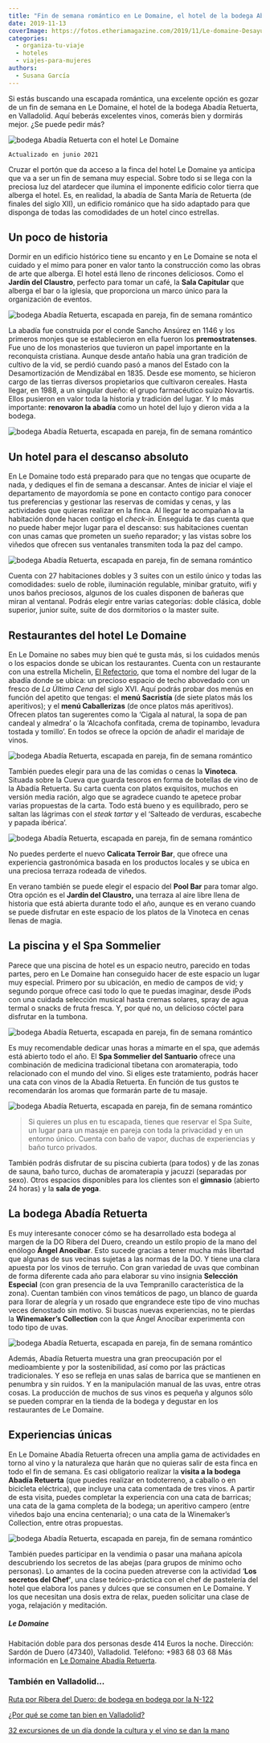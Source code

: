 ```yaml
---
title: "Fin de semana romántico en Le Domaine, el hotel de la bodega Abadía Retuerta"
date: 2019-11-13
coverImage: https://fotos.etheriamagazine.com/2019/11/Le-domaine-Desayuno-Jardín-del-Claustro.jpg
categories: 
  - organiza-tu-viaje
  - hoteles
  - viajes-para-mujeres
authors: 
  - Susana García
---
```


Si estás buscando una escapada romántica, una excelente opción es gozar de un fin de semana en Le Domaine, el hotel de la bodega Abadía Retuerta, en Valladolid. Aquí beberás excelentes vinos, comerás bien y dormirás mejor. ¿Se puede pedir más?

![bodega Abadía Retuerta con el hotel Le Domaine](https://fotos.etheriamagazine.com/2019/11/Le-Domaine-vinedos-900x600.jpg "Hotel Le Domaine y sus viñedos. © SG")

```
Actualizado en junio 2021
```

Cruzar el portón que da acceso a la finca del hotel Le Domaine ya anticipa que va a ser 
un fin de semana muy especial. Sobre todo si se llega con la preciosa luz del atardecer 
que ilumina el imponente edificio color tierra que alberga el hotel. Es, en realidad, la 
abadía de Santa María de Retuerta (de finales del siglo XII), un edificio románico que 
ha sido adaptado para que disponga de todas las comodidades de un hotel cinco estrellas. 

## Un poco de historia

Dormir en un edificio histórico tiene su encanto y en Le Domaine se nota el cuidado y el 
mimo para poner en valor tanto la construcción como las obras de arte que alberga. El 
hotel está lleno de rincones deliciosos. Como el **Jardín del Claustro**, perfecto para 
tomar un café, la **Sala Capitular** que alberga el bar o la iglesia, que proporciona un 
marco único para la organización de eventos. 

![bodega Abadía Retuerta, escapada en pareja, fin de semana romántico](https://fotos.etheriamagazine.com/2019/11/Le-domaine-Desayuno-Jardín-del-Claustro-900x675.jpg "Desayuno en el Jardín del Claustro. © Le Domaine Abadía Retuerta")

La abadía fue construida por el conde Sancho Ansúrez en 1146 y los primeros monjes que 
se establecieron en ella fueron los **premostratenses**. Fue uno de los monasterios que 
tuvieron un papel importante en la reconquista cristiana. Aunque desde antaño había una 
gran tradición de cultivo de la vid, se perdió cuando pasó a manos del Estado con la 
Desamortización de Mendizábal en 1835. Desde ese momento, se hicieron cargo de las 
tierras diversos propietarios que cultivaron cereales. Hasta llegar, en 1988, a un 
singular dueño: el grupo farmacéutico suizo Novartis. Ellos pusieron en valor toda la 
historia y tradición del lugar. Y lo más importante: **renovaron la abadía** como un 
hotel del lujo y dieron vida a la bodega. 

![bodega Abadía Retuerta, escapada en pareja, fin de semana romántico](https://fotos.etheriamagazine.com/2019/11/Le-Domaine-sala-900x600.jpg "En la sala Capitular de la abadía se encuentra el bar del hotel. © SG")

## Un hotel para el descanso absoluto

En Le Domaine todo está preparado para que no tengas que ocuparte de nada, y dediques el 
fin de semana a descansar. Antes de iniciar el viaje el departamento de mayordomía se 
pone en contacto contigo para conocer tus preferencias y gestionar las reservas de 
comidas y cenas, y las actividades que quieras realizar en la finca. Al llegar te 
acompañan a la habitación donde hacen contigo el _check-in._ Enseguida te das cuenta que 
no puede haber mejor lugar para el descanso: sus habitaciones cuentan con unas camas que 
prometen un sueño reparador; y las vistas sobre los viñedos que ofrecen sus ventanales 
transmiten toda la paz del campo. 

![bodega Abadía Retuerta, escapada en pareja, fin de semana romántico](https://fotos.etheriamagazine.com/2019/11/Le-Domaine-habitacion-900x675.jpg "Junior Suite de © Le Domaine Abadía Retuerta.")

Cuenta con 27 habitaciones dobles y 3 suites con un estilo único y todas las 
comodidades: suelo de roble, iluminación regulable, minibar gratuito, wifi y unos baños 
preciosos, algunos de los cuales disponen de bañeras que miran al ventanal. Podrás 
elegir entre varias categorías: doble clásica, doble superior, junior suite, suite de 
dos dormitorios o la master suite. 

## Restaurantes del hotel Le Domaine

En Le Domaine no sabes muy bien qué te gusta más, si los cuidados menús o los espacios 
donde se ubican los restaurantes. Cuenta con un restaurante con una estrella Michelin, [El 
Refectorio](https://www.abadia-retuerta.com/restaurantes/refectorio/), que toma el 
nombre del lugar de la abadía donde se ubica: un precioso espacio de techo abovedado con 
un fresco de _La Última Cena_ del siglo XVI. Aquí podrás probar dos menús en función del 
apetito que tengas: el **menú Sacristía** (de siete platos más los aperitivos); y el 
**menú Caballerizas** (de once platos más aperitivos). Ofrecen platos tan sugerentes 
como la ‘Cigala al natural, la sopa de pan candeal y almedra’ o la ‘Alcachofa confitada, 
crema de topinambo, levadura tostada y tomillo’. En todos se ofrece la opción de añadir 
el maridaje de vinos. 

![bodega Abadía Retuerta, escapada en pareja, fin de semana romántico](https://fotos.etheriamagazine.com/2019/11/Le-domaine-Refectorio-900x599.jpg "Sala del restaurante El Refectorio. © Le Domaine Abadía Retuerta.")

También puedes elegir para una de las comidas o cenas la **Vinoteca**. Situada sobre la 
Cueva que guarda tesoros en forma de botellas de vino de la Abadía Retuerta. Su carta 
cuenta con platos exquisitos, muchos en versión media ración, algo que se agradece 
cuando te apetece probar varias propuestas de la carta. Todo está bueno y es 
equilibrado, pero se saltan las lágrimas con el _steak tartar_ y el ‘Salteado de 
verduras, escabeche y papada ibérica’. 

![bodega Abadía Retuerta, escapada en pareja, fin de semana romántico](https://fotos.etheriamagazine.com/2019/11/Le-Domaine-Vinoteca-Steak-tartar-900x600.jpg "Steak tartar de la Vinoteca. © Le Domaine Abadía Retuerta.")

No puedes perderte el nuevo **Calicata Terroir Bar**, que ofrece una experiencia 
gastronómica basada en los productos locales y se ubica en una preciosa terraza rodeada 
de viñedos. 

En verano también se puede elegir el espacio del **Pool Bar** para tomar algo. Otra 
opción es el **Jardín del Claustro,** una terraza al aire libre llena de historia que 
está abierta durante todo el año, aunque es en verano cuando se puede disfrutar en este 
espacio de los platos de la Vinoteca en cenas llenas de magia. 

## La piscina y el Spa Sommelier

Parece que una piscina de hotel es un espacio neutro, parecido en todas partes, pero en 
Le Domaine han conseguido hacer de este espacio un lugar muy especial. Primero por su 
ubicación, en medio de campos de vid; y segundo porque ofrece casi todo lo que te puedas 
imaginar, desde iPods con una cuidada selección musical hasta cremas solares, spray de 
agua termal o snacks de fruta fresca. Y, por qué no, un delicioso cóctel para disfrutar 
en la tumbona. 

![bodega Abadía Retuerta, escapada en pareja, fin de semana romántico](https://fotos.etheriamagazine.com/2019/11/Le-Domaine-piscina-900x600.jpg "Piscina del hotel Le Domaine. © SG")

Es muy recomendable dedicar unas horas a mimarte en el spa, que además está abierto todo 
el año. El **Spa Sommelier del Santuario** ofrece una combinación de medicina 
tradicional tibetana con aromaterapia, todo relacionado con el mundo del vino. Si eliges 
este tratamiento, podrás hacer una cata con vinos de la Abadía Retuerta. En función de 
tus gustos te recomendarán los aromas que formarán parte de tu masaje. 

![bodega Abadía Retuerta, escapada en pareja, fin de semana romántico](https://fotos.etheriamagazine.com/2019/11/Santuario-LeDomaine-900x399.jpg "Cata en el Spa Sommelier y la sala Spa Suite. © Le Domaine Abadía Retuerta")

> Si quieres un plus en tu escapada, tienes que reservar el Spa Suite, un lugar para un 
> masaje en pareja con toda la privacidad y en un entorno único. Cuenta con baño de vapor, 
> duchas de experiencias y baño turco privados. 

También podrás disfrutar de su piscina cubierta (para todos) y de las zonas de sauna, 
baño turco, duchas de aromaterapia y jacuzzi (separadas por sexo). Otros espacios 
disponibles para los clientes son el **gimnasio** (abierto 24 horas) y la **sala de 
yoga**. 

## La bodega Abadía Retuerta

Es muy interesante conocer cómo se ha desarrollado esta bodega al margen de la DO Ribera 
del Duero, creando un estilo propio de la mano del enólogo **Ángel Anocibar**. Esto 
sucede gracias a tener mucha más libertad que algunas de sus vecinas sujetas a las 
normas de la DO. Y tiene una clara apuesta por los vinos de terruño. Con gran variedad 
de uvas que combinan de forma diferente cada año para elaborar su vino insignia 
**Selección Especial** (con gran presencia de la uva Tempranillo característica de la 
zona). Cuentan también con vinos temáticos de pago, un blanco de guarda para llorar de 
alegría y un rosado que engrandece este tipo de vino muchas veces denostado sin motivo. 
Si buscas nuevas experiencias, no te pierdas la **Winemaker’s Collection** con la que 
Ángel Anocibar experimenta con todo tipo de uvas. 

![bodega Abadía Retuerta, escapada en pareja, fin de semana romántico](https://fotos.etheriamagazine.com/2019/11/Le-domaine-bodega-Abadia-Retuerta-900x650.jpg "Bodega Abadía Retuerta y botella de gran formato de su vino Selección Especial. © SG")

Además, Abadía Retuerta muestra una gran preocupación por el medioambiente y por la 
sostenibilidad, así como por las prácticas tradicionales. Y eso se refleja en unas salas 
de barrica que se mantienen en penumbra y sin ruidos. Y en la manipulación manual de las 
uvas, entre otras cosas. La producción de muchos de sus vinos es pequeña y algunos sólo 
se pueden comprar en la tienda de la bodega y degustar en los restaurantes de Le 
Domaine. 

## Experiencias únicas

En Le Domaine Abadía Retuerta ofrecen una amplia gama de actividades en torno al vino y 
la naturaleza que harán que no quieras salir de esta finca en todo el fin de semana. Es 
casi obligatorio realizar la **visita a la bodega Abadía Retuerta** (que puedes realizar 
en todoterreno, a caballo o en bicicleta eléctrica), que incluye una cata comentada de 
tres vinos. A partir de esta visita, puedes completar la experiencia con una cata de 
barricas; una cata de la gama completa de la bodega; un aperitivo campero (entre viñedos 
bajo una encina centenaria); o una cata de la Winemaker’s Collection, entre otras 
propuestas. 

![bodega Abadía Retuerta, escapada en pareja, fin de semana romántico](https://fotos.etheriamagazine.com/2019/11/Le-Domaine-actividades-900x448.jpg "Experiencias en Abadía Retuerta: aperitivo campero y ruta en bicicleta eléctrica. © Le Domaine Abadía Retuerta")

También puedes participar en la vendimia o pasar una mañana apícola descubriendo los 
secretos de las abejas (para grupos de mínimo ocho personas). Lo amantes de la cocina 
pueden atreverse con la actividad ‘**Los secretos del Chef’**, una clase 
teórico-práctica con el chef de pastelería del hotel que elabora los panes y dulces que 
se consumen en Le Domaine. Y los que necesitan una dosis extra de relax, pueden 
solicitar una clase de yoga, relajación y meditación. 

##### Le Domaine

Habitación doble para dos personas desde 414 Euros la noche. Dirección: Sardón de Duero 
(47340), Valladolid. Teléfono: +983 68 03 68 Más información en [Le Domaine Abadía 
Retuerta](https://www.abadia-retuerta.com). 

### También en Valladolid...

[Ruta por Ribera del Duero: de bodega en bodega por la 
N-122](https://etheriamagazine.com/2018/05/21/ruta-del-vino-ribera-del-duero-valladolid/) 

[¿Por qué se come tan bien en 
Valladolid?](https://etheriamagazine.com/2019/01/31/bares-imprescindibles-finde-valladolid/) 

[32 excursiones de un día donde la cultura y el vino se dan la 
mano](https://etheriamagazine.com/2021/04/13/32-excursiones-de-un-dia-en-rutas-vino-espana/)
